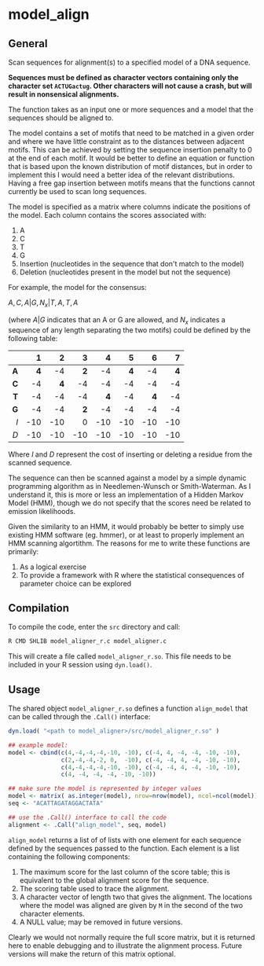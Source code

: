 # model_align

## General
Scan sequences for alignment(s) to a specified model
of a DNA sequence.

**Sequences must be defined as character vectors containing only the character
set `ACTUGactug`. Other characters will not cause a crash, but will result in
nonsensical alignments.**

The function takes as an input one or more sequences and a model that the
sequences should be aligned to.

The model contains a set of motifs that need to be matched in a
given order and where we have little constraint as to the distances between
adjacent motifs. This can be achieved by setting the sequence insertion
penalty to 0 at the end of each motif. It would be better to define
an equation or function that is based upon the known distribution of
motif distances, but in order to implement this I would need a better idea of
the relevant distributions. Having a free gap insertion between motifs means that the
functions cannot currently be used to scan long sequences.

The model is specified as a matrix where columns indicate the positions of
the model. Each column contains the scores associated with:

1. A
2. C
3. T
4. G
5. Insertion (nucleotides in the sequence that don't match to the model)
6. Deletion  (nucleotides present in the model but not the sequence)

For example, the model for the consensus:

$A,C,A|G,N_x|T,A,T,A$

(where $A|G$ indicates that an A or G are allowed, and $N_x$ indicates a
sequence of any length separating the two motifs) could be defined by the
following table:

|       |    1 |    2 |    3 |    4 |    5 |    6 |    7 |
|     -:|    -:|    -:|    -:|    -:|    -:|    -:|    -:|
| **A** | **4**| -4   | **2**| -4   | **4**| -4   | **4**|
| **C** | -4   | **4**| -4   | -4   | -4   | -4   | -4   |
| **T** | -4   | -4   | -4   | **4**| -4   | **4**| -4   |
| **G** | -4   | -4   | **2**| -4   | -4   | -4   | -4   |
| _I_   |-10   |-10   | 0    |-10   |-10   |-10   |-10   |
| _D_   |-10   |-10   |-10   |-10   |-10   |-10   |-10   |


Where *I* and *D* represent the cost of inserting or deleting a residue from
the scanned sequence.

The sequence can then be scanned against a model by a simple dynamic
programming algorithm as in Needlemen-Wunsch or Smith-Waterman. As I
understand it, this is more or less an implementation of a Hidden Markov Model
(HMM), though we do not specify that the scores need be related to emission
likelihoods.

Given the similarity to an HMM, it would probably be better to simply use
existing HMM software (eg. hmmer), or at least to properly implement an HMM
scanning algortithm. The reasons for me to write these functions are
primarily:

1. As a logical exercise
2. To provide a framework with R where the statistical consequences of
   parameter choice can be explored


## Compilation

To compile the code, enter the `src` directory and call:

```sh
R CMD SHLIB model_aligner_r.c model_aligner.c
```

This will create a file called `model_aligner_r.so`. This file needs to be
included in your R session using `dyn.load()`.

## Usage

The shared object `model_aligner_r.so` defines a function `align_model` that
can be called through the `.Call()` interface:

```R
dyn.load( "<path to model_aligner>/src/model_aligner_r.so" )

## example model:
model <- cbind(c(4,-4,-4,-4,-10, -10), c(-4, 4, -4, -4, -10, -10),
               c(2,-4,-4,-2, 0,  -10), c(-4, -4, 4, -4, -10, -10),
               c(4,-4,-4,-4,-10, -10), c(-4, -4, 4, -4, -10, -10),
               c(4, -4, -4, -4, -10, -10))

## make sure the model is represented by integer values
model <- matrix( as.integer(model), nrow=nrow(model), ncol=ncol(model))
seq <- "ACATTAGATAGGACTATA"

## use the .Call() interface to call the code
alignment <- .Call("align_model", seq, model)
```

`align_model` returns a list of of lists with one element for each sequence
defined by the sequences passed to the function. Each element is a list
containing the following components:

1. The maximum score for the last column of the score table; this is
   equivalent to the global alignment score for the sequence.
2. The scoring table used to trace the alignment.
3. A character vector of length two that gives the alignment. The locations
   where the model was aligned are given by `M` in the second of the two
   character elements.
4. A NULL value; may be removed in future versions.

Clearly we would not normally require the full score matrix, but it is
returned here to enable debugging and to illustrate the alignment
process. Future versions will make the return of this matrix optional.


